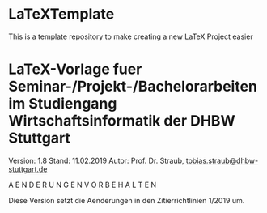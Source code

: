 # LaTeXTemplate
This is a template repository to make creating a new LaTeX Project easier

# LaTeX-Vorlage fuer Seminar-/Projekt-/Bachelorarbeiten im Studiengang Wirtschaftsinformatik der DHBW Stuttgart

Version: 1.8
Stand:   11.02.2019
Autor:   Prof. Dr. Straub, tobias.straub@dhbw-stuttgart.de


A E N D E R U N G E N   V O R B E H A L T E N

Diese Version setzt die Aenderungen in den Zitierrichtlinien 1/2019 um.
